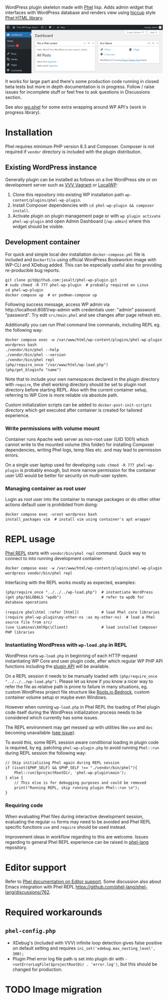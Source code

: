 WordPress plugin skeleton made with [Phel](https://phel-lang.org/) lisp. Adds admin widget that interfaces with WordPress database and renders view using [hiccup](https://github.com/weavejester/hiccup) style [Phel HTML library](https://phel-lang.org/documentation/html-rendering/).

![Image of WordPress 6.6.1 Admin Dashboard with this plugin installed](demo.png "WordPress 6.6.1 Admin Dashboard with this plugin installed")

It works for large part and there's some production code running in closed beta tests but more in depth documentation is in progress. Follow / raise issues for incomplete stuff or feel free to ask questions in Discussions section. 

See also [wp.phel](https://gist.github.com/jasalt/900435efa20aade0f6b1b31fce779b23) for some extra wrapping around WP API's (work in progress library).

# Installation

Phel requires minimum PHP version 8.3 and Composer. Composer is not required if `vendor` directory is included with the plugin distribution.

## Existing WordPress instance

Generally plugin can be installed as follows on a live WordPress site or on development server such as [VVV Vagrant](https://varyingvagrantvagrants.org/) or [LocalWP](https://localwp.com/):

1) Clone this repository into existing WP installation path `wp-content/plugins/phel-wp-plugin`.
2) Install Composer dependencies with `cd phel-wp-plugin && composer install`.
3) Activate plugin on plugin management page or with `wp plugin activate phel-wp-plugin` and open Admin Dashboard (`/wp-admin`) where this widget should be visible.

## Development container

For quick and simple local dev installation `docker-compose.yml` file is included and `Dockerfile` using official WordPress Bookworkm image with WP-CLI and XDebug added. This can be especially useful also for providing re-producible bug reports.

```
git clone git@github.com:jasalt/phel-wp-plugin.git
# sudo chmod -R 777 phel-wp-plugin  # probably required on Linux
cd phel-wp-plugin
docker compose up  # or podman-compose up
```

Following success message, access WP admin via http://localhost:8081/wp-admin with credentials user: "admin" password: "password". Try edit `src/main.phel` and see changes after page refresh etc.

Additionally you can run Phel command line commands, including REPL eg. the following way:

```
docker compose exec -w /var/www/html/wp-content/plugins/phel-wp-plugin wordpress bash
./vendor/bin/phel --help
./vendor/bin/phel --version
./vendor/bin/phel repl
(php/require_once "/var/www/html/wp-load.php")
(php/get_bloginfo "name")
```

Note that to include your own namespaces declared in the plugin directory with `require`, the shell working directory should be set to plugin root directory before starting REPL. Also with the current container setup, referring to WP Core is more reliable via absolute path.

Custom initialization scripts can be added to `docker-post-init-scripts` directory which get executed after container is created for tailored experience.

### Write permissions with volume mount

Container runs Apache web server as non-root user (UID 1001) which cannot write to the mounted volume (this folder) for installing Composer dependencies, writing Phel logs, temp files etc. and may lead to permission errors.

On a single user laptop used for developing `sudo chmod -R 777 phel-wp-plugin` is probably enough, but more narrow permission for the container user UID would be better for security on multi-user system.

### Managing container as root user

Login as root user into the container to manage packages or do other other actions default user is prohibited from doing:
```
docker compose exec -uroot wordpress bash
install_packages vim  # install vim using container's apt wrapper 
```

# REPL usage
[Phel REPL](https://phel-lang.org/documentation/repl/) starts with `vendor/bin/phel repl` command. Quick way to connect to into running development container:
```
docker compose exec -w /var/www/html/wp-content/plugins/phel-wp-plugin wordpress vendor/bin/phel repl
```
Interfacing with the REPL works mostly as expected, examples:
```
(php/require_once "../../../wp-load.php")  # instantiate WordPress
(get php/$GLOBALS "wpdb")                  # refer to wpdb for database operations

(require phel\html :refer [html])          # load Phel core libraries
(require phel-wp-plugin\my-other-ns :as my-other-ns)  # load a Phel source file from src/
(use \Laminas\XmlRpc\Client)               # load installed Composer PHP libraries
```

### Instantiating WordPress with `wp-load.php` in REPL

WordPress runs `wp-load.php` in beginning of each HTTP request instantiating WP Core and user plugin code, after which regular WP PHP API functions including the [plugin API](https://developer.wordpress.org/reference/) will be available.

On a REPL session it needs to be manually loaded with `(php/require_once "../../../wp-load.php")`. Please let us know if you know a nicer way to refer the file as relative path is prone to failure in many situations, eg. custom WordPress project file structure like [Roots.io Bedrock](https://roots.io/bedrock/), custom container volume setup or maybe even Windows.

However when running `wp-load.php` in Phel REPL the loading of Phel plugin code itself during the WordPress initialization process needs to be considered which currently has some issues.

The REPL environment may get messed up with utilities like `use` and `doc` becoming unavailable ([see issue](https://github.com/phel-lang/phel-lang/issues/766)).

To avoid this, some REPL session aware conditional loading in plugin code is required, by eg. patching `phel-wp-plugin.php` to avoid running `Phel::run` during REPL session the following way:

```
// Skip initializing Phel again during REPL session
if (isset($PHP_SELF) && $PHP_SELF !== "./vendor/bin/phel"){
	Phel::run($projectRootDir, 'phel-wp-plugin\main');
} else {
	// This else is for debugging purposes and could be removed
	print("Running REPL, skip running plugin Phel::run \n");
}
```
### Requiring code

When evaluating Phel files during interactive development session, evaluating the regular `ns` forms may need to be avoided and Phel REPL specific functions `use` and `require` should be used instead. 

Improvement ideas in workflow regarding to this are welcome. Issues regarding to general Phel REPL experience can be raised in [phel-lang](https://github.com/phel-lang/phel-lang/issues) repository.

# Editor support

Refer to [Phel documentation on Editor support](https://phel-lang.org/documentation/getting-started/#editor-support). Some discussion also about Emacs integration with Phel REPL https://github.com/phel-lang/phel-lang/discussions/762.

# Required workarounds

## `phel-config.php`

- XDebug's (included with VVV) infinite loop detection gives false positive on default setting and requires `ini_set('xdebug.max_nesting_level', 300);`
- Plugin Phel error log file path is set into plugin dir with `->setErrorLogFile($projectRootDir . 'error.log')`, but this should be changed for production.

# TODO Image migration
